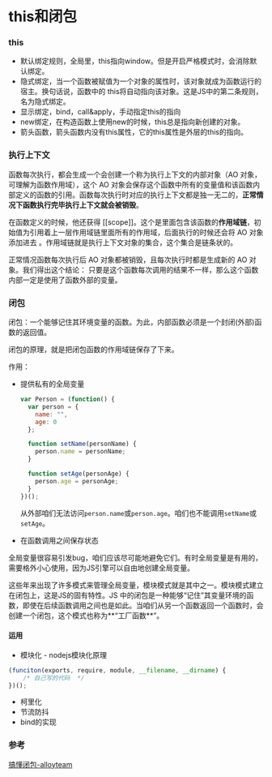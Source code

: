 # this和闭包

### this

- 默认绑定规则，全局里，this指向window。但是开启严格模式时，会消除默认绑定。
- 隐式绑定，当一个函数被赋值为一个对象的属性时，该对象就成为函数运行的宿主。换句话说，函数中的 this将自动指向该对象。这是JS中的第二条规则，名为隐式绑定。
- 显示绑定，bind，call&apply，手动指定this的指向
- new绑定，在构造函数上使用new的时候，this总是指向新创建的对象。
- 箭头函数，箭头函数内没有this属性，它的this属性是外层的this的指向。

### 执行上下文

函数每次执行，都会生成一个会创建一个称为执行上下文的内部对象（AO 对象，可理解为函数作用域），这个 AO 对象会保存这个函数中所有的变量值和该函数内部定义的函数的引用。函数每次执行时对应的执行上下文都是独一无二的，**正常情况下函数执行完毕执行上下文就会被销毁**。

在函数定义的时候，他还获得 [[scope]]。这个是里面包含该函数的**作用域链**，初始值为引用着上一层作用域链里面所有的作用域，后面执行的时候还会将 AO 对象添加进去 。作用域链就是执行上下文对象的集合，这个集合是链条状的。

正常情况函数每次执行后 AO 对象都被销毁，且每次执行时都是生成新的 AO 对象。我们得出这个结论： 只要是这个函数每次调用的结果不一样，那么这个函数内部一定是使用了函数外部的变量。

### 闭包

闭包：一个能够记住其环境变量的函数。为此，内部函数必须是一个封闭(外部)函数的返回值。

闭包的原理，就是把闭包函数的作用域链保存了下来。

作用：

- 提供私有的全局变量

  ```javascript
  var Person = (function() {
    var person = {
      name: "",
      age: 0
    };
  
    function setName(personName) {
      person.name = personName;
    }
  
    function setAge(personAge) {
      person.age = personAge;
    }
  })();
  ```

  从外部咱们无法访问`person.name`或`person.age`。咱们也不能调用`setName`或`setAge`。

- 在函数调用之间保存状态

全局变量很容易引发bug，咱们应该尽可能地避免它们。有时全局变量是有用的，需要格外小心使用，因为JS引擎可以自由地创建全局变量。

这些年来出现了许多模式来管理全局变量，模块模式就是其中之一。模块模式建立在闭包上，这是JS的固有特性。JS 中的闭包是一种能够“记住”其变量环境的函数，即使在后续函数调用之间也是如此。当咱们从另一个函数返回一个函数时，会创建一个闭包，这个模式也称为**“工厂函数**”。

#### 运用

- 模块化 - nodejs模块化原理

```javascript
(funciton(exports, require, module, __filename, __dirname) {
    /* 自己写的代码  */
})();
```

- 柯里化
- 节流防抖
- bind的实现

### 参考

[搞懂闭包-alloyteam](http://www.alloyteam.com/2019/07/closure/)
